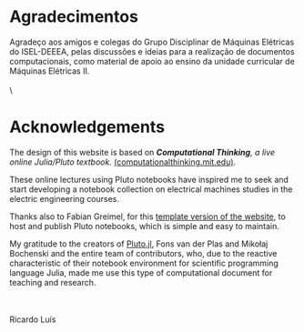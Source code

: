 # Agradecimentos


Agradeço aos amigos e colegas do Grupo Disciplinar de Máquinas Elétricas do ISEL-DEEEA, pelas discussões e ideias para a realização de documentos computacionais, como material de apoio ao ensino da unidade curricular de Máquinas Elétricas II.
\
\
\

# Acknowledgements


The design of this website is based on _**Computational Thinking**, a live online Julia/Pluto textbook._ [(computationalthinking.mit.edu)](https://computationalthinking.mit.edu). 

These online lectures using Pluto notebooks have inspired me to seek and start developing a notebook collection on electrical machines studies in the electric engineering courses. 

Thanks also to Fabian Greimel, for this [template version of the website](https://github.com/greimel/pluto-course-template), to host and publish Pluto notebooks, which is simple and easy to maintain. 


My gratitude to the creators of [Pluto.jl](https://github.com/fonsp/Pluto.jl), Fons van der Plas and Mikołaj Bochenski and the entire team of contributors, who, due to the reactive characteristic of their notebook environment for scientific programming language Julia, made me use this type of computational document for teaching and research.

\
\
Ricardo Luís

